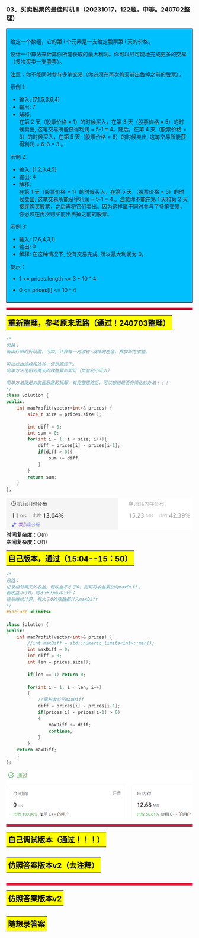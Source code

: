 ### 03、买卖股票的最佳时机 II（20231017，122题，中等。240702整理）
<div style="border: 1px solid black; padding: 10px; background-color: #00BFFF;">

给定一个数组，它的第  i 个元素是一支给定股票第 i 天的价格。

设计一个算法来计算你所能获取的最大利润。你可以尽可能地完成更多的交易（多次买卖一支股票）。

注意：你不能同时参与多笔交易（你必须在再次购买前出售掉之前的股票）。

示例 1:

- 输入: [7,1,5,3,6,4]
- 输出: 7
- 解释:   
  在第 2 天（股票价格 = 1）的时候买入，在第 3 天（股票价格 = 5）的时候卖出, 这笔交易所能获得利润 = 5-1 = 4。随后，在第 4 天（股票价格 = 3）的时候买入，在第 5 天（股票价格 = 6）的时候卖出, 这笔交易所能获得利润 = 6-3 = 3 。

示例 2:

- 输入: [1,2,3,4,5]
- 输出: 4
- 解释:  
  在第 1 天（股票价格 = 1）的时候买入，在第 5 天 （股票价格 = 5）的时候卖出, 这笔交易所能获得利润 = 5-1 = 4 。注意你不能在第 1 天和第 2 天接连购买股票，之后再将它们卖出。因为这样属于同时参与了多笔交易，你必须在再次购买前出售掉之前的股票。

示例  3:

- 输入: [7,6,4,3,1]
- 输出: 0
- 解释: 
  在这种情况下, 没有交易完成, 所以最大利润为 0。

提示：

- 1 <= prices.length <= 3 * 10 ^ 4
- 0 <= prices[i] <= 10 ^ 4

  </p>
</div>

<hr style="border-top: 5px solid #DC143C;">
<table>
  <tr>
    <td bgcolor="Yellow" style="padding: 5px; border: 0px solid black;">
      <span style="font-weight: bold; font-size: 20px;color: black;">
      重新整理，参考原来思路（通过！240703整理）
      </span>
    </td>
  </tr>
</table>

```C++
/*
思路：
画出行情的折线图，可知，计算每一对波谷-波峰的差值，累加即为收益。

可以找出波峰和波谷，但是麻烦了。
简单方法是相邻两天的收益累加即可（负盈利不计入）

简单方法就是对前面思路的拆解，有完整思路后，可以想想是否有简化的办法！！！
*/
class Solution {
public:
    int maxProfit(vector<int>& prices) {
        size_t size = prices.size();

        int diff = 0;
        int sum = 0;
        for(int i = 1; i < size; i++){
            diff = prices[i] - prices[i-1];
            if(diff > 0){
                sum += diff;
            }
        }
        return sum;
    }
};
```
![alt text](image/669735df136f37b1a35f2b06a79f027.png)
**时间复杂度**：O(n)  
**空间复杂度**：O(1)
<table>
  <tr>
    <td bgcolor="Yellow" style="padding: 5px; border: 0px solid black;">
      <span style="font-weight: bold; font-size: 20px;color: black;">
      自己版本，通过（15:04--15：50）
      </span>
    </td>
  </tr>
</table>

```C++
/*
思路：
记录相邻两天的收益，若收益不小于0，则可将收益累加为maxDiff；
若收益小于0，则不计入maxDiff；
往后继续计算，有大于0的收益都计入maxDiff
*/
#include <limits>

class Solution {
public:
    int maxProfit(vector<int>& prices) {
        //int maxDiff = std::numeric_limits<int>::min();
        int maxDiff = 0;
        int diff = 0;
        int len = prices.size();

        if(len == 1) return 0;

        for(int i = 1; i < len; i++)
        {
            //累积收益至maxDiff
            diff = prices[i] - prices[i-1];
            if(prices[i] - prices[i-1] > 0)
            {
                maxDiff += diff;
                continue;
            }
        }
    return maxDiff;
    }
};

```
![Alt text](image/1697529134229.png)
<hr style="border-top: 5px solid #DC143C;">

<table>
  <tr>
    <td bgcolor="Yellow" style="padding: 5px; border: 0px solid black;">
      <span style="font-weight: bold; font-size: 20px;color: black;">
      自己调试版本（通过！！！）
      </span>
    </td>
  </tr>
</table>

```C++


```

<table>
  <tr>
    <td bgcolor="Yellow" style="padding: 5px; border: 0px solid black;">
      <span style="font-weight: bold; font-size: 20px;color: black;">
      仿照答案版本v2（去注释）
      </span>
    </td>
  </tr>
</table>

```C++


```

<hr style="border-top: 5px solid #DC143C;">

<table>
  <tr>
    <td bgcolor="Yellow" style="padding: 5px; border: 0px solid black;">
      <span style="font-weight: bold; font-size: 20px;color: black;">
      仿照答案版本v2
      </span>
    </td>
  </tr>
</table>

```C++


```

<table>
  <tr>
    <td bgcolor="Yellow" style="padding: 5px; border: 0px solid black;">
      <span style="font-weight: bold; font-size: 20px;color: black;">
      随想录答案
      </span>
    </td>
  </tr>
</table>

```C++


```